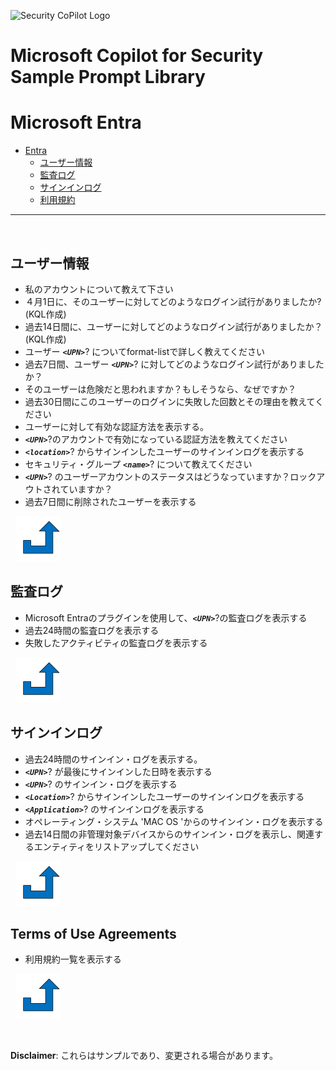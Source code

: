 ![Security CoPilot Logo](https://github.com/ninjyanaka/Copilot-For-Security/blob/main/Promptbook%20samples/ic_fluent_copilot_64_64%402x.png)
# Microsoft Copilot for Security Sample Prompt Library

# Microsoft Entra

- [Entra](#entra)
  - [ユーザー情報](#user-details)
  - [監査ログ](#audit-logs)
  - [サインインログ](#sign-in-logs)
  - [利用規約](terms-of-use-agreements)

***
&nbsp;
## ユーザー情報
<a name="User Details"></a>
- 私のアカウントについて教えて下さい
- ４月1日に、そのユーザーに対してどのようなログイン試行がありましたか? (KQL作成)
- 過去14日間に、ユーザーに対してどのようなログイン試行がありましたか？(KQL作成) 
- ユーザー **_`<UPN>`_**? についてformat-listで詳しく教えてください
- 過去7日間、ユーザー **_`<UPN>`_**? に対してどのようなログイン試行がありましたか？
- そのユーザーは危険だと思われますか？もしそうなら、なぜですか？
- 過去30日間にこのユーザーのログインに失敗した回数とその理由を教えてください
- ユーザーに対して有効な認証方法を表示する。
- **_`<UPN>`_**?のアカウントで有効になっている認証方法を教えてください
- **_`<location>`_**? からサインインしたユーザーのサインインログを表示する
- セキュリティ・グループ **_`<name>`_**? について教えてください
- **_`<UPN>`_**? のユーザーアカウントのステータスはどうなっていますか？ロックアウトされていますか？
- 過去7日間に削除されたユーザーを表示する

&nbsp;
[![alt text](../../Images/backtotop.svg)](#entra)

## 監査ログ

- Microsoft Entraのプラグインを使用して、**_`<UPN>`_**?の監査ログを表示する
- 過去24時間の監査ログを表示する
- 失敗したアクティビティの監査ログを表示する

&nbsp;
[![alt text](../../Images/backtotop.svg)](#entra)

## サインインログ

- 過去24時間のサインイン・ログを表示する。
- **_`<UPN>`_**?  が最後にサインインした日時を表示する
- **_`<UPN>`_**? のサインイン・ログを表示する
- **_`<Location>`_**? からサインインしたユーザーのサインインログを表示する
- **_`<Application>`_**? のサインインログを表示する
- オペレーティング・システム 'MAC OS 'からのサインイン・ログを表示する
- 過去14日間の非管理対象デバイスからのサインイン・ログを表示し、関連するエンティティをリストアップしてください

&nbsp;
[![alt text](../../Images/backtotop.svg)](#entra)

## Terms of Use Agreements

- 利用規約一覧を表示する

&nbsp;
[![alt text](../../Images/backtotop.svg)](#entra)

&nbsp;

**Disclaimer**: これらはサンプルであり、変更される場合があります。
